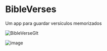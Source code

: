 # BibleVerses
Um app para guardar versículos memorizados

![BibleVerseGIt](https://user-images.githubusercontent.com/83125631/120947663-92bd0080-c716-11eb-93a8-69ab98921185.PNG)

![image](https://user-images.githubusercontent.com/83125631/121106868-3f61b580-c7dd-11eb-9b59-c725920e79b4.png)

